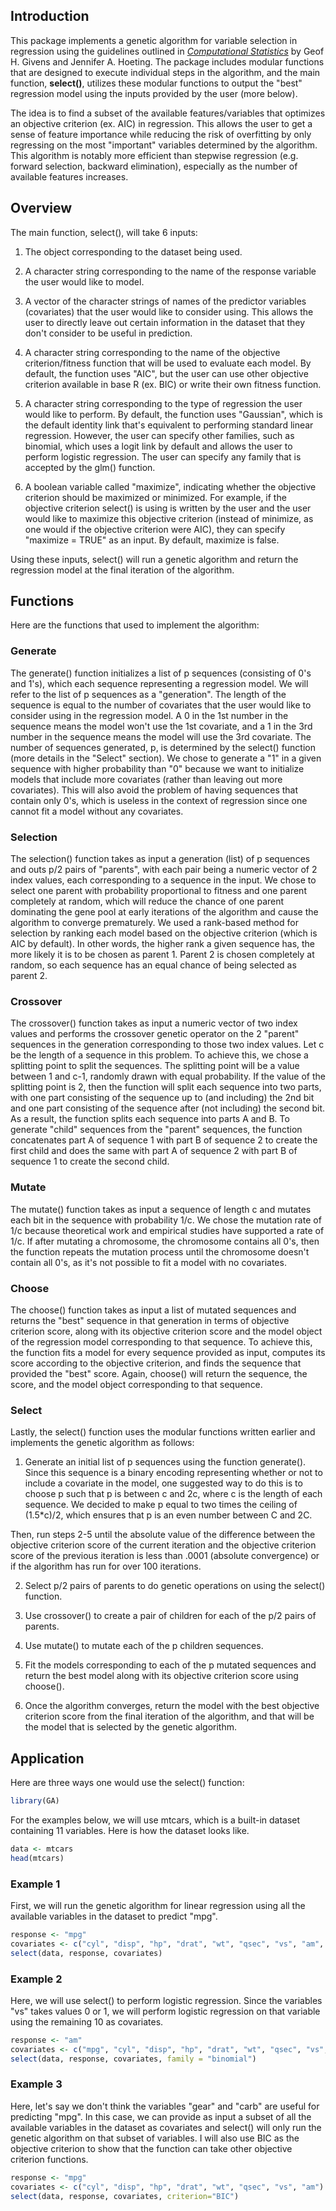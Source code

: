 ## Introduction

This package implements a genetic algorithm for variable selection in regression using the guidelines outlined in [*Computational Statistics*](https://github.com/zihanye96/Genetic_Algorithm/blob/master/givens_hoeting_ch3.pdf) by Geof H. Givens and Jennifer A. Hoeting. The package includes modular functions that are designed to execute individual steps in the algorithm, and the main function, **select()**, utilizes these modular functions to output the "best" regression model using the inputs provided by the user (more below). 

The idea is to find a subset of the available features/variables that optimizes an objective criterion (ex. AIC) in regression. This allows the user to get a sense of feature importance while reducing the risk of overfitting by only regressing on the most "important" variables determined by the algorithm. This algorithm is notably more efficient than stepwise regression (e.g. forward selection, backward elimination), especially as the number of available features increases.

## Overview

The main function, select(), will take 6 inputs:      

1. The object corresponding to the dataset being used.             

2. A character string corresponding to the name of the response variable the user would like to model.

3. A vector of the character strings of names of the predictor variables (covariates) that the user would like to consider using. This allows the user to directly leave out certain information in the dataset that they don't consider to be useful in prediction.         

4. A character string corresponding to the name of the objective criterion/fitness function that will be used to evaluate each model. By default, the function uses "AIC", but the user can use other objective criterion available in base R (ex. BIC) or write their own fitness function.      

5. A character string corresponding to the type of regression the user would like to perform. By default, the function uses "Gaussian", which is the default identity link that's equivalent to performing standard linear regression. However, the user can specify other families, such as binomial, which uses a logit link by default and allows the user to perform logistic regression. The user can specify any family that is accepted by the glm() function.      

6. A boolean variable called "maximize", indicating whether the objective criterion should be maximized or minimized. For example, if the objective criterion select() is using is written by the user and the user would like to maximize this objective criterion (instead of minimize, as one would if the objective criterion were AIC), they can specify "maximize = TRUE" as an input. By default, maximize is false.     

Using these inputs, select() will run a genetic algorithm and return the regression model at the final iteration of the algorithm.


## Functions   
Here are the functions that used to implement the algorithm:            

### Generate

The generate() function initializes a list of p sequences (consisting of 0's and 1's), which each sequence representing a regression model. We will refer to the list of p sequences as a "generation". The length of the sequence is equal to the number of covariates that the user would like to consider using in the regression model. A 0 in the 1st number in the sequence means the model won't use the 1st covariate, and a 1 in the 3rd number in the sequence means the model will use the 3rd covariate. The number of sequences generated, p, is determined by the select() function (more details in the "Select" section). We chose to generate a "1" in a given sequence with higher probability than "0" because we want to initialize models that include more covariates (rather than leaving out more covariates). This will also avoid the problem of having sequences that contain only 0's, which is useless in the context of regression since one cannot fit a model without any covariates.     


### Selection

The selection() function takes as input a generation (list) of p sequences and outs p/2 pairs of "parents", with each pair being a numeric vector of 2 index values, each corresponding to a sequence in the input. We chose to select one parent with probability proportional to fitness and one parent completely at random, which will reduce the chance of one parent dominating the gene pool at early iterations of the algorithm and cause the algorithm to converge prematurely. We used a rank-based method for selection by ranking each model based on the objective criterion (which is AIC by default). In other words, the higher rank a given sequence has, the more likely it is to be chosen as parent 1. Parent 2 is chosen completely at random, so each sequence has an equal chance of being selected as parent 2.     

### Crossover     

The crossover() function takes as input a numeric vector of two index values and performs the crossover genetic operator on the 2 "parent" sequences in the generation corresponding to those two index values. Let c be the length of a sequence in this problem. To achieve this, we chose a splitting point to split the sequences. The splitting point will be a value between 1 and c-1, randomly drawn with equal probability. If the value of the splitting point is 2, then the function will split each sequence into two parts, with one part consisting of the sequence up to (and including) the 2nd bit and one part consisting of the sequence after (not including) the second bit. As a result, the function splits each sequence into parts A and B. To generate "child" sequences from the "parent" sequences, the function concatenates part A of sequence 1 with part B of sequence 2 to create the first child and does the same with part A of sequence 2 with part B of sequence 1 to create the second child.     


### Mutate      

The mutate() function takes as input a sequence of length c and mutates each bit in the sequence with probability 1/c. We chose the mutation rate of 1/c because theoretical work and empirical studies have supported a rate of 1/c. If after mutating a chromosome, the chromosome contains all 0's, then the function repeats the mutation process until the chromosome doesn't contain all 0's, as it's not possible to fit a model with no covariates.          

### Choose      

The choose() function takes as input a list of mutated sequences and returns the "best" sequence in that generation in terms of objective criterion score, along with its objective criterion score and the model object of the regression model corresponding to that sequence. To achieve this, the function fits a model for every sequence provided as input, computes its score according to the objective criterion, and finds the sequence that provided the "best" score. Again, choose() will return the sequence, the score, and the model object corresponding to that sequence.          

### Select      

Lastly, the select() function uses the modular functions written earlier and implements the genetic algorithm as follows:           

1. Generate an initial list of p sequences using the function generate(). Since this sequence is a binary encoding representing whether or not to include a covariate in the model, one suggested way to do this is to choose p such that p is between c and 2c, where c is the length of each sequence. We decided to make p equal to two times the ceiling of (1.5*c)/2, which ensures that p is an even number between C and 2C.      

Then, run steps 2-5 until the absolute value of the difference between the objective criterion score of the current iteration and the objective criterion score of the previous iteration is less than .0001 (absolute convergence) or if the algorithm has run for over 100 iterations.     

2. Select p/2 pairs of parents to do genetic operations on using the select() function.     

3. Use crossover() to create a pair of children for each of the p/2 pairs of parents.      

4. Use mutate() to mutate each of the p children sequences.         

5. Fit the models corresponding to each of the p mutated sequences and return the best model along with its objective criterion score using choose().      

6. Once the algorithm converges, return the model with the best objective criterion score from the final iteration of the algorithm, and that will be the model that is selected by the genetic algorithm.     

## Application
Here are three ways one would use the select() function:

```r
library(GA)
```

For the examples below, we will use mtcars, which is a built-in dataset containing 11 variables. Here is how the dataset looks like.

```r
data <- mtcars
head(mtcars)
```

### Example 1     
First, we will run the genetic algorithm for linear regression using all the available variables in the dataset to predict "mpg". 

```r
response <- "mpg"
covariates <- c("cyl", "disp", "hp", "drat", "wt", "qsec", "vs", "am", "gear", "carb")
select(data, response, covariates)
```

### Example 2      
Here, we will use select() to perform logistic regression. Since the variables "vs" takes values 0 or 1, we will perform logistic regression on that variable using the remaining 10 as covariates.

```r
response <- "am"
covariates <- c("mpg", "cyl", "disp", "hp", "drat", "wt", "qsec", "vs", "gear", "carb")
select(data, response, covariates, family = "binomial")
```


### Example 3         
Here, let's say we don't think the variables "gear" and "carb" are useful for predicting "mpg". In this case, we can provide as input a subset of all the available variables in the dataset as covariates and select() will only run the genetic algorithm on that subset of variables. I will also use BIC as the objective criterion to show that the function can take other objective criterion functions.

```r
response <- "mpg"
covariates <- c("cyl", "disp", "hp", "drat", "wt", "qsec", "vs", "am")
select(data, response, covariates, criterion="BIC")
```


